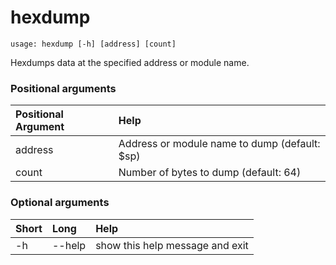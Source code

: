 <!-- THIS PART OF THIS FILE IS AUTOGENERATED. DO NOT MODIFY IT. See scripts/generate-docs.sh -->
# hexdump

```text
usage: hexdump [-h] [address] [count]

```

Hexdumps data at the specified address or module name.
### Positional arguments

|Positional Argument|Help|
| :--- | :--- |
|address|Address or module name to dump (default: $sp)|
|count|Number of bytes to dump (default: 64)|

### Optional arguments

|Short|Long|Help|
| :--- | :--- | :--- |
|-h|--help|show this help message and exit|

<!-- END OF AUTOGENERATED PART. Do not modify this line or the line below, they mark the end of the auto-generated part of the file. If you want to extend the documentation in a way which cannot easily be done by adding to the command help description, write below the following line. -->
<!-- ------------\>8---- ----\>8---- ----\>8------------ -->
